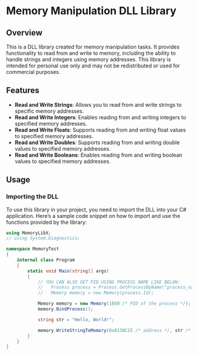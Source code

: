 # Memory Manipulation DLL Library

## Overview

This is a DLL library created for memory manipulation tasks. It provides functionality to read from and write to memory, including the ability to handle strings and integers using memory addresses. This library is intended for personal use only and may not be redistributed or used for commercial purposes.

## Features

- **Read and Write Strings**: Allows you to read from and write strings to specific memory addresses.
- **Read and Write Integers**: Enables reading from and writing integers to specified memory addresses.
- **Read and Write Floats**: Supports reading from and writing float values to specified memory addresses.
- **Read and Write Doubles**: Supports reading from and writing double values to specified memory addresses.
- **Read and Write Booleans**: Enables reading from and writing boolean values to specified memory addresses.

## Usage

### Importing the DLL

To use this library in your project, you need to import the DLL into your C# application. Here’s a sample code snippet on how to import and use the functions provided by the library:

```csharp
using MemoryLibX;
// using System.Diagnostics;

namespace MemoryTest
{
    internal class Program
    {
        static void Main(string[] args)
        {
            // YOU CAN ALSO GET PID USING PROCESS NAME LIKE BELOW:
            //   Process process = Process.GetProcessByName("process_name")[0];
            //   Memory memory = new Memory(process.Id);

            Memory memory = new Memory(1050 /* PID of the process */);
            memory.BindProcess();

            string str = "Hello, World!";

            memory.WriteStringToMemory(0x0138C15 /* address */, str /* your string */, 16 /* allocation size */);
        }
    }
}

```
